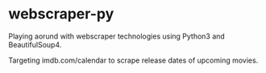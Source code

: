 # webscraper-py
Playing aorund with webscraper technologies using Python3 and BeautifulSoup4.

Targeting imdb.com/calendar to scrape release dates of upcoming movies.

